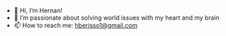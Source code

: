 - 👋 Hi, I’m Hernan!
- 👀 I’m passionate about solving world issues with my heart and my brain
- 📫 How to reach me: hberisso1@gmail.com
